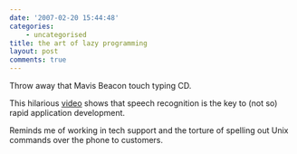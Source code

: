 ```yaml
---
date: '2007-02-20 15:44:48'
categories:
    - uncategorised
title: the art of lazy programming
layout: post
comments: true
---
```


Throw away that Mavis Beacon touch typing CD.

This hilarious
[video](http://ocaoimh.ie/2007/02/20/writing-perl-the-vista-way/) shows
that speech recognition is the key to (not so) rapid application
development.

Reminds me of working in tech support and the torture of spelling out
Unix commands over the phone to customers.
